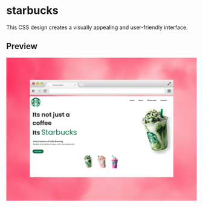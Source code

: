 # starbucks
This CSS design creates a visually appealing and user-friendly interface.

## Preview 
![image](Mockup.png)